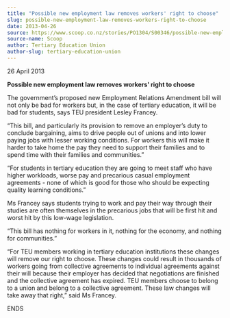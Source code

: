```yaml
---
title: "Possible new employment law removes workers' right to choose"
slug: possible-new-employment-law-removes-workers-right-to-choose
date: 2013-04-26
source: https://www.scoop.co.nz/stories/PO1304/S00346/possible-new-employment-law-removes-workers-right-to-choose.htm
source-name: Scoop
author: Tertiary Education Union
author-slug: tertiary-education-union
---
```


<p>26 April 2013</p>

<p><b>Possible new employment law removes
workers' right to choose</b></p>

<p>The government’s proposed
new Employment Relations Amendment bill will not only be bad
for workers but, in the case of tertiary education, it will
be bad for students, says TEU president Lesley
Francey.</p>

<p>“This bill, and particularly its provision to
remove an employer’s duty to conclude bargaining, aims to
drive people out of unions and into lower paying jobs with
lesser working conditions. For workers this will make it
harder to take home the pay they need to support their
families and to spend time with their families and
communities.”</p>

<p>“For students in tertiary education they
are going to meet staff who have higher workloads, worse pay
and precarious casual employment agreements - none of which
is good for those who should be expecting quality learning
conditions.”</p>

<p>Ms Francey says students trying to work and
pay their way through their studies are often themselves in
the precarious jobs that will be first hit and worst hit by
this low-wage legislation.</p>

<p>“This bill has nothing for
workers in it, nothing for the economy, and nothing for
communities.”</p>

<p>“For TEU members working in tertiary
education institutions these changes will remove our right
to choose. These changes could result in thousands of
workers going from collective agreements to individual
agreements against their will because their employer has
decided that negotiations are finished and the collective
agreement has expired. TEU members choose to belong to a
union and belong to a collective agreement. These law
changes will take away that right,” said Ms
Francey.</p>

<p>ENDS<p>

<p></p>